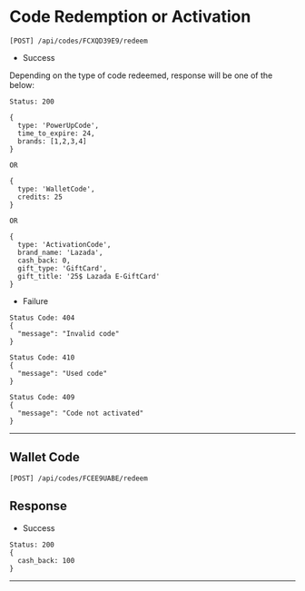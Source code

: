 Code Redemption or Activation
=============================

```
[POST] /api/codes/FCXQD39E9/redeem

```

* Success

Depending on the type of code redeemed, response will be one of the below:

```
Status: 200

{
  type: 'PowerUpCode', 
  time_to_expire: 24, 
  brands: [1,2,3,4]  
}

OR

{
  type: 'WalletCode', 
  credits: 25
}

OR

{
  type: 'ActivationCode',
  brand_name: 'Lazada',
  cash_back: 0,
  gift_type: 'GiftCard',
  gift_title: '25$ Lazada E-GiftCard'
}

```

* Failure

```
Status Code: 404
{
  "message": "Invalid code"
}
```

```
Status Code: 410
{
  "message": "Used code"
}
```

```
Status Code: 409
{
  "message": "Code not activated"
}
```


___________________________________________________________

Wallet Code
-----------


```
[POST] /api/codes/FCEE9UABE/redeem

```

Response
--------

* Success

```
Status: 200
{
  cash_back: 100
}

```

___________________________________________________________
